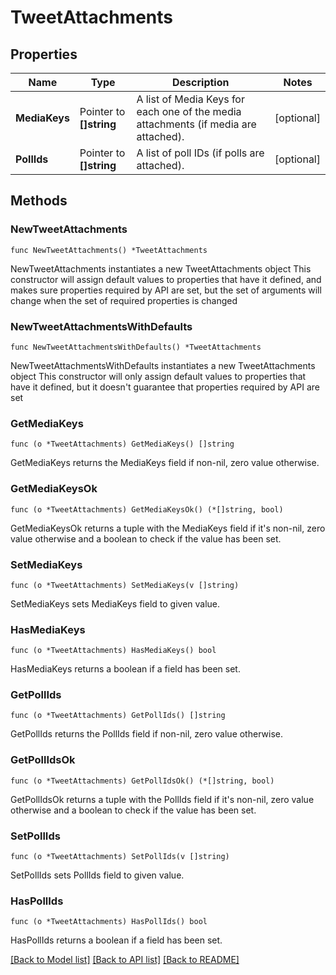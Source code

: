 # TweetAttachments

## Properties

Name | Type | Description | Notes
------------ | ------------- | ------------- | -------------
**MediaKeys** | Pointer to **[]string** | A list of Media Keys for each one of the media attachments (if media are attached). | [optional] 
**PollIds** | Pointer to **[]string** | A list of poll IDs (if polls are attached). | [optional] 

## Methods

### NewTweetAttachments

`func NewTweetAttachments() *TweetAttachments`

NewTweetAttachments instantiates a new TweetAttachments object
This constructor will assign default values to properties that have it defined,
and makes sure properties required by API are set, but the set of arguments
will change when the set of required properties is changed

### NewTweetAttachmentsWithDefaults

`func NewTweetAttachmentsWithDefaults() *TweetAttachments`

NewTweetAttachmentsWithDefaults instantiates a new TweetAttachments object
This constructor will only assign default values to properties that have it defined,
but it doesn't guarantee that properties required by API are set

### GetMediaKeys

`func (o *TweetAttachments) GetMediaKeys() []string`

GetMediaKeys returns the MediaKeys field if non-nil, zero value otherwise.

### GetMediaKeysOk

`func (o *TweetAttachments) GetMediaKeysOk() (*[]string, bool)`

GetMediaKeysOk returns a tuple with the MediaKeys field if it's non-nil, zero value otherwise
and a boolean to check if the value has been set.

### SetMediaKeys

`func (o *TweetAttachments) SetMediaKeys(v []string)`

SetMediaKeys sets MediaKeys field to given value.

### HasMediaKeys

`func (o *TweetAttachments) HasMediaKeys() bool`

HasMediaKeys returns a boolean if a field has been set.

### GetPollIds

`func (o *TweetAttachments) GetPollIds() []string`

GetPollIds returns the PollIds field if non-nil, zero value otherwise.

### GetPollIdsOk

`func (o *TweetAttachments) GetPollIdsOk() (*[]string, bool)`

GetPollIdsOk returns a tuple with the PollIds field if it's non-nil, zero value otherwise
and a boolean to check if the value has been set.

### SetPollIds

`func (o *TweetAttachments) SetPollIds(v []string)`

SetPollIds sets PollIds field to given value.

### HasPollIds

`func (o *TweetAttachments) HasPollIds() bool`

HasPollIds returns a boolean if a field has been set.


[[Back to Model list]](../README.md#documentation-for-models) [[Back to API list]](../README.md#documentation-for-api-endpoints) [[Back to README]](../README.md)


